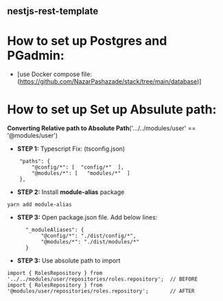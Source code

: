 ## nestjs-rest-template


# How to set up Postgres and PGadmin:

- [use Docker compose file: (https://github.com/NazarPashazade/stack/tree/main/database)]

 

# How to set up Set up Absulute path:

**Converting Relative path to Absolute Path**('.../../modules/user' == '@modules/user')


- **STEP 1:** Typescript Fix: (tsconfig.json)

```
    "paths": {
        "@config/*": [  "config/*"  ],
        "@modules/*": [   "modules/*"  ]
    },
```



- **STEP 2:** Install **module-alias** package

``` 
yarn add module-alias 
```



- **STEP 3:** Open package.json file. Add below lines:

 ```
       "_moduleAliases": {
            "@config/*": "./dist/config/*",
            "@modules/*": "./dist/modules/*"
       }
 ```



- **STEP 3:** Use absolute path to import

```
import { RolesRepository } from '../../modules/user/repositories/roles.repository';  // BEFORE
import { RolesRepository } from '@modules/user/repositories/roles.repository';       // AFTER

```



